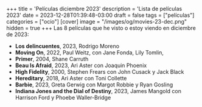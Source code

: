 +++
title = 'Películas diciembre 2023'
description = 'Lista de películas 2023'
date = 2023-12-28T01:39:48-03:00
draft = false
tags = ["películas"]
categories = ["ocio"]
[cover]
image = "/images/og/movies-23-dec.png"
hidden = true
+++
Las 8 películas que he visto o estoy viendo en diciembre de 2023:

- **Los delincuentes**, 2023, Rodrigo Moreno
- **Moving On**, 2022, Paul Weitz, con Jane Fonda, Lily Tomlin, 
- **Primer**, 2004, Shane Carruth 
- **Beau Is Afraid**, 2023, Ari Aster con Joaquin Phoenix 
- **High Fidelity**, 2000, Stephen Frears con John Cusack y Jack Black
- **Hereditary**, 2018, Ari Aster con Toni Collette
- **Barbie**, 2023, Greta Gerwig con Margot Robbie y Ryan Gosling
- **Indiana Jones and the Dial of Destiny**, 2023, James Mangold con Harrison Ford y Phoebe Waller-Bridge